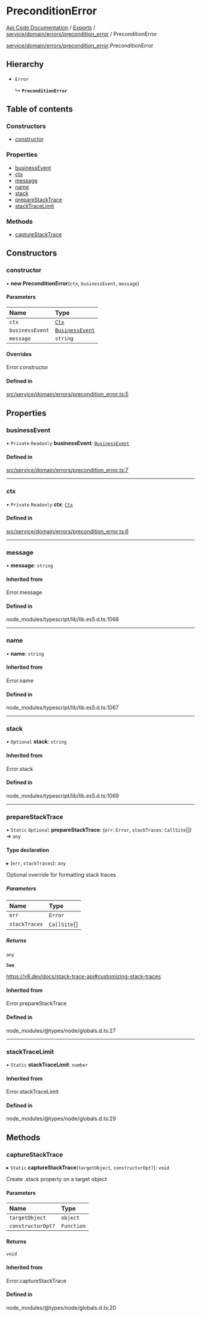 # PreconditionError
 
[Api Code Documentation](../README.md) / [Exports](../modules.md) / [service/domain/errors/precondition\_error](../modules/service_domain_errors_precondition_error.md) / PreconditionError

[service/domain/errors/precondition\_error](../modules/service_domain_errors_precondition_error.md).PreconditionError

## Hierarchy

- `Error`

  ↳ **`PreconditionError`**

## Table of contents

### Constructors

- [constructor](service_domain_errors_precondition_error.PreconditionError.md#constructor)

### Properties

- [businessEvent](service_domain_errors_precondition_error.PreconditionError.md#businessevent)
- [ctx](service_domain_errors_precondition_error.PreconditionError.md#ctx)
- [message](service_domain_errors_precondition_error.PreconditionError.md#message)
- [name](service_domain_errors_precondition_error.PreconditionError.md#name)
- [stack](service_domain_errors_precondition_error.PreconditionError.md#stack)
- [prepareStackTrace](service_domain_errors_precondition_error.PreconditionError.md#preparestacktrace)
- [stackTraceLimit](service_domain_errors_precondition_error.PreconditionError.md#stacktracelimit)

### Methods

- [captureStackTrace](service_domain_errors_precondition_error.PreconditionError.md#capturestacktrace)

## Constructors

### constructor

• **new PreconditionError**(`ctx`, `businessEvent`, `message`)

#### Parameters

| Name | Type |
| :------ | :------ |
| `ctx` | [`Ctx`](../interfaces/lib_ctx.Ctx.md) |
| `businessEvent` | [`BusinessEvent`](../modules/service_domain_business_event.md#businessevent) |
| `message` | `string` |

#### Overrides

Error.constructor

#### Defined in

[src/service/domain/errors/precondition_error.ts:5](https://github.com/openkfw/TruBudget/blob/086d599/api/src/service/domain/errors/precondition_error.ts#L5)

## Properties

### businessEvent

• `Private` `Readonly` **businessEvent**: [`BusinessEvent`](../modules/service_domain_business_event.md#businessevent)

#### Defined in

[src/service/domain/errors/precondition_error.ts:7](https://github.com/openkfw/TruBudget/blob/086d599/api/src/service/domain/errors/precondition_error.ts#L7)

___

### ctx

• `Private` `Readonly` **ctx**: [`Ctx`](../interfaces/lib_ctx.Ctx.md)

#### Defined in

[src/service/domain/errors/precondition_error.ts:6](https://github.com/openkfw/TruBudget/blob/086d599/api/src/service/domain/errors/precondition_error.ts#L6)

___

### message

• **message**: `string`

#### Inherited from

Error.message

#### Defined in

node_modules/typescript/lib/lib.es5.d.ts:1068

___

### name

• **name**: `string`

#### Inherited from

Error.name

#### Defined in

node_modules/typescript/lib/lib.es5.d.ts:1067

___

### stack

• `Optional` **stack**: `string`

#### Inherited from

Error.stack

#### Defined in

node_modules/typescript/lib/lib.es5.d.ts:1069

___

### prepareStackTrace

▪ `Static` `Optional` **prepareStackTrace**: (`err`: `Error`, `stackTraces`: `CallSite`[]) => `any`

#### Type declaration

▸ (`err`, `stackTraces`): `any`

Optional override for formatting stack traces

##### Parameters

| Name | Type |
| :------ | :------ |
| `err` | `Error` |
| `stackTraces` | `CallSite`[] |

##### Returns

`any`

**`See`**

https://v8.dev/docs/stack-trace-api#customizing-stack-traces

#### Inherited from

Error.prepareStackTrace

#### Defined in

node_modules/@types/node/globals.d.ts:27

___

### stackTraceLimit

▪ `Static` **stackTraceLimit**: `number`

#### Inherited from

Error.stackTraceLimit

#### Defined in

node_modules/@types/node/globals.d.ts:29

## Methods

### captureStackTrace

▸ `Static` **captureStackTrace**(`targetObject`, `constructorOpt?`): `void`

Create .stack property on a target object

#### Parameters

| Name | Type |
| :------ | :------ |
| `targetObject` | `object` |
| `constructorOpt?` | `Function` |

#### Returns

`void`

#### Inherited from

Error.captureStackTrace

#### Defined in

node_modules/@types/node/globals.d.ts:20
